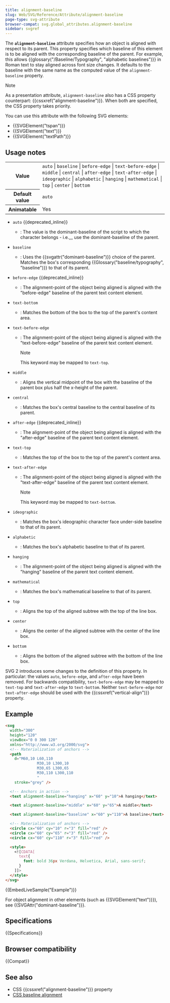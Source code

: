 ```yaml
---
title: alignment-baseline
slug: Web/SVG/Reference/Attribute/alignment-baseline
page-type: svg-attribute
browser-compat: svg.global_attributes.alignment-baseline
sidebar: svgref
---
```


The **`alignment-baseline`** attribute specifies how an object is aligned with respect to its parent. This property specifies which baseline of this element is to be aligned with the corresponding baseline of the parent. For example, this allows {{glossary("/Baseline/Typography", "alphabetic baselines")}} in Roman text to stay aligned across font size changes. It defaults to the baseline with the same name as the computed value of the `alignment-baseline` property.

> [!NOTE]
> As a presentation attribute, `alignment-baseline` also has a CSS property counterpart: {{cssxref("alignment-baseline")}}. When both are specified, the CSS property takes priority.

You can use this attribute with the following SVG elements:

- {{SVGElement("tspan")}}
- {{SVGElement("text")}}
- {{SVGElement("textPath")}}

## Usage notes

<table class="properties">
  <tbody>
    <tr>
      <th scope="row">Value</th>
      <td>
        <code>auto</code> | <code>baseline</code> | <code>before-edge</code> |
        <code>text-before-edge</code> | <code>middle</code> |
        <code>central</code> | <code>after-edge</code> |
        <code>text-after-edge</code> | <code>ideographic</code> |
        <code>alphabetic</code> | <code>hanging</code> |
        <code>mathematical</code> | <code>top</code> | <code>center</code> |
        <code>bottom</code>
      </td>
    </tr>
    <tr>
      <th scope="row">Default value</th>
      <td><code>auto</code></td>
    </tr>
    <tr>
      <th scope="row">Animatable</th>
      <td>Yes</td>
    </tr>
  </tbody>
</table>

- `auto` {{deprecated_inline}}
  - : The value is the dominant-baseline of the script to which the character belongs - i.e.,,, use the dominant-baseline of the parent.
- `baseline`
  - : Uses the {{svgattr("dominant-baseline")}} choice of the parent. Matches the box's corresponding {{Glossary("baseline/typography", "baseline")}} to that of its parent.
- `before-edge` {{deprecated_inline}}
  - : The alignment-point of the object being aligned is aligned with the "before-edge" baseline of the parent text content element.
- `text-bottom`
  - : Matches the bottom of the box to the top of the parent's content area.
- `text-before-edge`

  - : The alignment-point of the object being aligned is aligned with the "text-before-edge" baseline of the parent text content element.

    > [!NOTE]
    > This keyword may be mapped to `text-top`.

- `middle`
  - : Aligns the vertical midpoint of the box with the baseline of the parent box plus half the x-height of the parent.
- `central`
  - : Matches the box's central baseline to the central baseline of its parent.
- `after-edge` {{deprecated_inline}}
  - : The alignment-point of the object being aligned is aligned with the "after-edge" baseline of the parent text content element.
- `text-top`
  - : Matches the top of the box to the top of the parent's content area.
- `text-after-edge`

  - : The alignment-point of the object being aligned is aligned with the "text-after-edge" baseline of the parent text content element.

    > [!NOTE]
    > This keyword may be mapped to `text-bottom`.

- `ideographic`
  - : Matches the box's ideographic character face under-side baseline to that of its parent.
- `alphabetic`
  - : Matches the box's alphabetic baseline to that of its parent.
- `hanging`
  - : The alignment-point of the object being aligned is aligned with the "hanging" baseline of the parent text content element.
- `mathematical`
  - : Matches the box's mathematical baseline to that of its parent.
- `top`
  - : Aligns the top of the aligned subtree with the top of the line box.
- `center`
  - : Aligns the center of the aligned subtree with the center of the line box.
- `bottom`
  - : Aligns the bottom of the aligned subtree with the bottom of the line box.

SVG 2 introduces some changes to the definition of this property. In particular: the values `auto`, `before-edge`, and `after-edge` have been removed. For backwards compatibility, `text-before-edge` may be mapped to `text-top` and `text-after-edge` to `text-bottom`. Neither `text-before-edge` nor `text-after-edge` should be used with the {{cssxref("vertical-align")}} property.

## Example

```html
<svg
  width="300"
  height="120"
  viewBox="0 0 300 120"
  xmlns="http://www.w3.org/2000/svg">
  <!-- Materialization of anchors -->
  <path
    d="M60,10 L60,110
              M30,10 L300,10
              M30,65 L300,65
              M30,110 L300,110
              "
    stroke="grey" />

  <!-- Anchors in action -->
  <text alignment-baseline="hanging" x="60" y="10">A hanging</text>

  <text alignment-baseline="middle" x="60" y="65">A middle</text>

  <text alignment-baseline="baseline" x="60" y="110">A baseline</text>

  <!-- Materialization of anchors -->
  <circle cx="60" cy="10" r="3" fill="red" />
  <circle cx="60" cy="65" r="3" fill="red" />
  <circle cx="60" cy="110" r="3" fill="red" />

  <style>
    <![CDATA[
      text{
        font: bold 36px Verdana, Helvetica, Arial, sans-serif;
      }
    ]]>
  </style>
</svg>
```

{{EmbedLiveSample("Example")}}

For object alignment in other elements (such as {{SVGElement("text")}}), see {{SVGAttr("dominant-baseline")}}.

## Specifications

{{Specifications}}

## Browser compatibility

{{Compat}}

## See also

- CSS {{cssxref("alignment-baseline")}} property
- [CSS baseline alignment](/en-US/docs/Web/CSS/CSS_box_alignment/Box_alignment#baseline_alignment)
